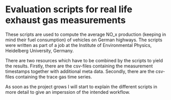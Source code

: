 Evaluation scripts for real life exhaust gas measurements
===============================================================

These scripts are used to compute the average NO_x production (keeping
in mind their fuel consumption) of vehicles on German highways. The
scripts were written as part of a job at the Institute of
Environmental Physics, Heidelberg University, Germany.

There are two resources which have to be combined by the scripts to
yield the results. Firstly, there are the csv-files containing the
measurement timestamps together with additional meta data. Secondly,
there are the csv-files containing the trace gas time series.

As soon as the project grows I will start to explain the different
scripts in more detail to give an imperssion of the intended workflow.
